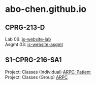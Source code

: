 # abo-chen.github.io
## CPRG-213-D ##  
Lab 06: [js-website-lab](https://abo-chen.github.io/js-website-lab/)  
Asgmt 03: [js-website-asgmt](https://abo-chen.github.io/js-website-asgmt/)
## S1-CPRG-216-SA1 ##
Project: Classes (Individual) [ARPC-Patient](https://github.com/abo-chen/ARPC-Patient/)  
Project: Classes (Group) [ARPC](https://github.com/abo-chen/ARPC/)  
